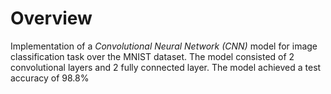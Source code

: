 # Overview
Implementation of a *Convolutional Neural Network (CNN)* model for image classification task over the MNIST dataset. 
The model consisted of 2 convolutional layers and 2 fully connected layer. The model achieved a test accuracy of 98.8%

